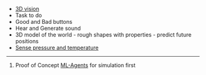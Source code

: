  - [3D vision](https://github.com/nofreewill42/AI/blob/master/3D%20vision.md)
 - Task to do
 - Good and Bad buttons
 - Hear and Generate sound
 - 3D model of the world - rough shapes with properties - predict future positions
 - [Sense pressure and temperature](https://github.com/nofreewill42/AI/blob/master/Touch.md)

---

 1. Proof of Concept
   [ML-Agents](https://learn.unity.com/course/ml-agents-hummingbirds) for simulation first
